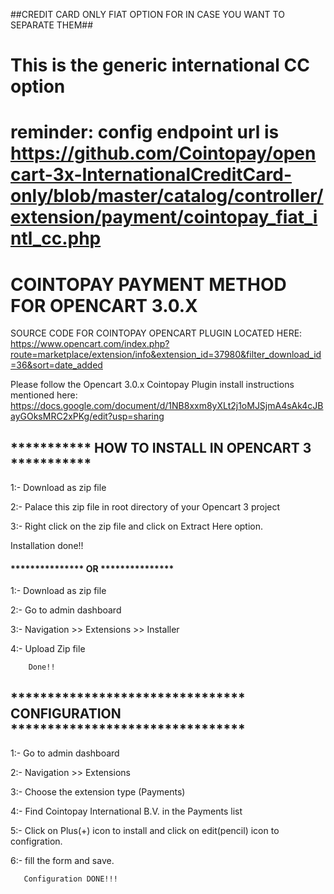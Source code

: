 ##CREDIT CARD ONLY FIAT OPTION FOR IN CASE YOU WANT TO SEPARATE THEM##

# This is the generic international CC option #
# reminder: config endpoint url is https://github.com/Cointopay/opencart-3x-InternationalCreditCard-only/blob/master/catalog/controller/extension/payment/cointopay_fiat_intl_cc.php

# COINTOPAY PAYMENT METHOD FOR OPENCART 3.0.X

SOURCE CODE FOR COINTOPAY OPENCART PLUGIN LOCATED HERE: https://www.opencart.com/index.php?route=marketplace/extension/info&extension_id=37980&filter_download_id=36&sort=date_added

Please follow the Opencart 3.0.x Cointopay Plugin install instructions mentioned here: https://docs.google.com/document/d/1NB8xxm8yXLt2j1oMJSjmA4sAk4cJBayGOksMRC2xPKg/edit?usp=sharing

## *********** HOW TO INSTALL IN OPENCART 3 ***********

1:- Download as zip file

2:- Palace this zip file in root directory of your Opencart 3 project

3:- Right click on the zip file and click on Extract Here option.

   Installation done!!
   
   #### *************** OR ***************
   
 1:- Download as zip file
 
 2:- Go to admin dashboard
 
 3:- Navigation >> Extensions >> Installer
 
 4:-  Upload Zip file 
 
		Done!!
   
  ## ******************************** CONFIGURATION ********************************

 1:- Go to admin dashboard
 
 2:- Navigation >> Extensions 
 
 3:- Choose the extension type (Payments)
 
 4:-  Find Cointopay International B.V. in the Payments list
 
 5:-  Click on Plus(+) icon to install and click on edit(pencil) icon to configration.
 
 6:- fill the form and save.
 
       Configuration DONE!!!
   
   
   
   
